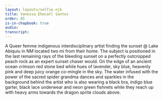 ```yaml
---
layout: layouts/selfie.njk
title: Vanessa Ehecatl Santos
order: 65
is-in-chapbook: true
audio:
transcript:
---
```


A Queer femme indigenous interdisciplinary artist finding the sunset @ Lake Abiquiu in NM located two mi from their home. The subject is positioned in the last remaining rays of the bleeding sunset on a perfectly outcropped peach rock as an expert sunset chaser would. On the edge of an ancient ocean crimson red stone bed while hues of lavender, sky blue, heavenly pink and deep juicy orange co-mingle in the sky. The water infused with the power of the sacred spider grandma dances and sparkles in the background behind the artist who is also wearing a black bra, indigo blue garter, black lace underwear and neon green fishnets while they reach up with heavy arms towards the dragon sprite clouds above.
